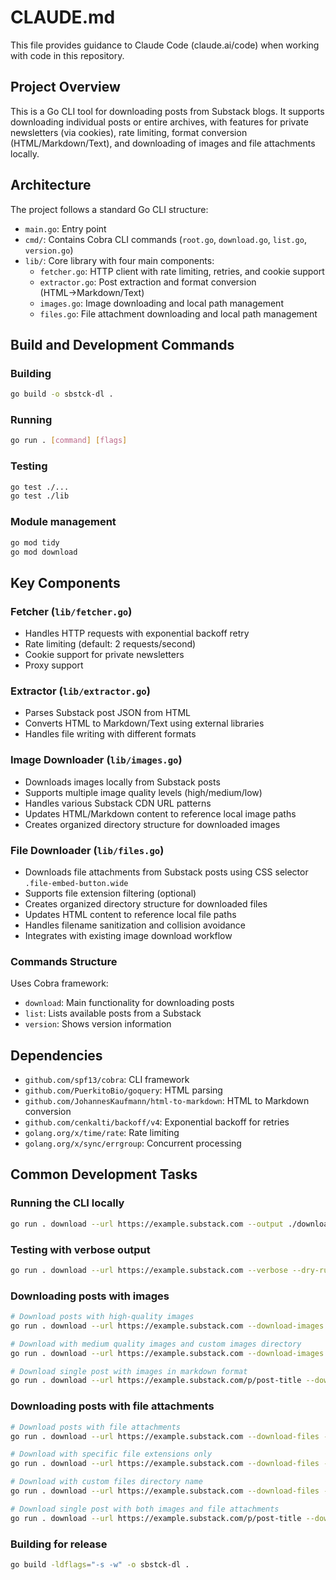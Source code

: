 # CLAUDE.md

This file provides guidance to Claude Code (claude.ai/code) when working with code in this repository.

## Project Overview
This is a Go CLI tool for downloading posts from Substack blogs. It supports downloading individual posts or entire archives, with features for private newsletters (via cookies), rate limiting, format conversion (HTML/Markdown/Text), and downloading of images and file attachments locally.

## Architecture
The project follows a standard Go CLI structure:
- `main.go`: Entry point
- `cmd/`: Contains Cobra CLI commands (`root.go`, `download.go`, `list.go`, `version.go`)
- `lib/`: Core library with four main components:
  - `fetcher.go`: HTTP client with rate limiting, retries, and cookie support
  - `extractor.go`: Post extraction and format conversion (HTML→Markdown/Text)
  - `images.go`: Image downloading and local path management
  - `files.go`: File attachment downloading and local path management

## Build and Development Commands

### Building
```bash
go build -o sbstck-dl .
```

### Running
```bash
go run . [command] [flags]
```

### Testing
```bash
go test ./...
go test ./lib
```

### Module management
```bash
go mod tidy
go mod download
```

## Key Components

### Fetcher (`lib/fetcher.go`)
- Handles HTTP requests with exponential backoff retry
- Rate limiting (default: 2 requests/second)
- Cookie support for private newsletters
- Proxy support

### Extractor (`lib/extractor.go`)
- Parses Substack post JSON from HTML
- Converts HTML to Markdown/Text using external libraries
- Handles file writing with different formats

### Image Downloader (`lib/images.go`)
- Downloads images locally from Substack posts
- Supports multiple image quality levels (high/medium/low)
- Handles various Substack CDN URL patterns
- Updates HTML/Markdown content to reference local image paths
- Creates organized directory structure for downloaded images

### File Downloader (`lib/files.go`)
- Downloads file attachments from Substack posts using CSS selector `.file-embed-button.wide`
- Supports file extension filtering (optional)
- Creates organized directory structure for downloaded files
- Updates HTML content to reference local file paths
- Handles filename sanitization and collision avoidance
- Integrates with existing image download workflow

### Commands Structure
Uses Cobra framework:
- `download`: Main functionality for downloading posts
- `list`: Lists available posts from a Substack
- `version`: Shows version information

## Dependencies
- `github.com/spf13/cobra`: CLI framework
- `github.com/PuerkitoBio/goquery`: HTML parsing
- `github.com/JohannesKaufmann/html-to-markdown`: HTML to Markdown conversion
- `github.com/cenkalti/backoff/v4`: Exponential backoff for retries
- `golang.org/x/time/rate`: Rate limiting
- `golang.org/x/sync/errgroup`: Concurrent processing

## Common Development Tasks

### Running the CLI locally
```bash
go run . download --url https://example.substack.com --output ./downloads
```

### Testing with verbose output
```bash
go run . download --url https://example.substack.com --verbose --dry-run
```

### Downloading posts with images
```bash
# Download posts with high-quality images
go run . download --url https://example.substack.com --download-images --image-quality high --output ./downloads

# Download with medium quality images and custom images directory
go run . download --url https://example.substack.com --download-images --image-quality medium --images-dir assets --output ./downloads

# Download single post with images in markdown format
go run . download --url https://example.substack.com/p/post-title --download-images --format md --output ./downloads
```

### Downloading posts with file attachments
```bash
# Download posts with file attachments
go run . download --url https://example.substack.com --download-files --output ./downloads

# Download with specific file extensions only
go run . download --url https://example.substack.com --download-files --file-extensions "pdf,docx,txt" --output ./downloads

# Download with custom files directory name
go run . download --url https://example.substack.com --download-files --files-dir attachments --output ./downloads

# Download single post with both images and file attachments
go run . download --url https://example.substack.com/p/post-title --download-images --download-files --output ./downloads
```

### Building for release
```bash
go build -ldflags="-s -w" -o sbstck-dl .
```